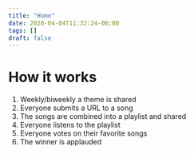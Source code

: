 ```yaml
---
title: "Home"
date: 2020-04-04T11:32:24-06:00
tags: []
draft: false
---
```

# How it works
1. Weekly/biweekly a theme is shared
2. Everyone submits a URL to a song
3. The songs are combined into a playlist and shared
4. Everyone listens to the playlist
5. Everyone votes on their favorite songs
6. The winner is applauded